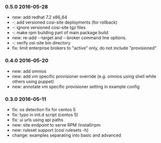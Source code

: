### 0.5.0 2016-05-28

* new: add redhat 7.2 x86_64
* -: add versioned cosi-site deployments (for rollback)
* -: ignore versioned cosi-site tgz files
* -: make rpm building part of main package build
* new: re-add --target and --broker command line options.
* -: verify osi-site bin directory
* fix: limit enterprise brokers to "active" only, do not include "provisioned"

### 0.4.0 2016-05-20

* new: add omnios
* new: add vm specific provisioner override (e.g. omnios using shell while others using puppet)
* new: annotate vm specific provisioner setting in example config

### 0.3.0 2016-05-11

 * fix: os detection fix for centos 5
 * fix: typo in init.d script (centos 5)
 * fix: ui urls using api paths  
 * new: site endpoint to serve RPM /install/rpm
 * new: ruleset support (cosi rulesets -h)
 * change: examples separating into basic and advanced
